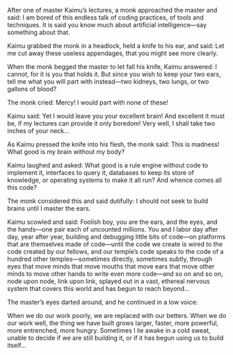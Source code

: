 After one of master Kaimu’s lectures, a monk approached
the master and said: I am bored of this endless talk of
coding practices, of tools and techniques.  It is said you
know much about artificial intelligence—say something
about that.

Kaimu grabbed the monk in a headlock, held a knife to his
ear, and said: Let me cut away these useless appendages,
that you might see more clearly.

When the monk begged the master to let fall his knife, Kaimu
answered: I cannot, for it is you that holds it.  But since
you wish to keep your two ears, tell me what you will part
with instead—two kidneys, two lungs, or two gallons of
blood?

The monk cried: Mercy! I would part with none of these!

Kaimu said: Yet I would leave you your excellent brain!  And
excellent it must be, if my lectures can provide it only
boredom! Very well, I shall take two inches of your neck...

As Kaimu pressed the knife into his flesh, the monk said:
This is madness! What good is my brain without my body?

Kaimu laughed and asked: What good is a rule engine without
code to implement it, interfaces to query it, databases to
keep its store of knowledge, or operating systems to make it
all run?  And whence comes all this code?

The monk considered this and said dutifully: I should not
seek to build brains until I master the ears.

Kaimu scowled and said: Foolish boy, you are the ears, and
the eyes, and the hands—one pair each of uncounted
millions.  You and I labor day after day, year after year,
building and debugging little bits of code—on platforms
that are themselves made of code—until the code we
create is wired to the code created by our fellows, and our
temple’s code speaks to the code of a hundred other
temples—sometimes directly, sometimes subtly, through eyes that
move minds that move mouths that move ears that move other
minds to move other hands to write even more code—and
so on and so on, node upon node, link upon link, splayed out
in a vast, ethereal nervous system that covers this world and
has begun to reach beyond...

The master’s eyes darted around, and he continued in a
low voice:

When we do our work poorly, we are replaced with our
betters.  When we do our work well, the thing we have built
grows larger, faster, more powerful, more entrenched, more
hungry.  Sometimes I lie awake in a cold sweat, unable to
decide if we are still building it, or if it has begun
using us to build itself...
